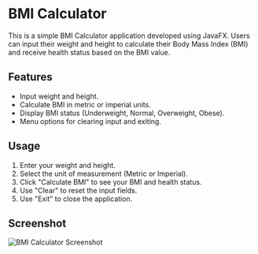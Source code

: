 # BMI Calculator

This is a simple BMI Calculator application developed using JavaFX. Users can input their weight and height to calculate their Body Mass Index (BMI) and receive health status based on the BMI value.

## Features
- Input weight and height.
- Calculate BMI in metric or imperial units.
- Display BMI status (Underweight, Normal, Overweight, Obese).
- Menu options for clearing input and exiting.

## Usage
1. Enter your weight and height.
2. Select the unit of measurement (Metric or Imperial).
3. Click "Calculate BMI" to see your BMI and health status.
4. Use "Clear" to reset the input fields.
5. Use "Exit" to close the application.

## Screenshot
![BMI Calculator Screenshot](path_to_screenshot.png)
